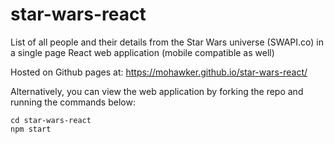 # star-wars-react
List of all people and their details from the Star Wars universe (SWAPI.co) in a single page React web application (mobile compatible as well)

Hosted on Github pages at: https://mohawker.github.io/star-wars-react/

Alternatively, you can view the web application by forking the repo and running the commands below:

```
cd star-wars-react
npm start
```



